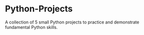 # Python-Projects
A collection of 5 small Python projects to practice and demonstrate fundamental Python skills.
